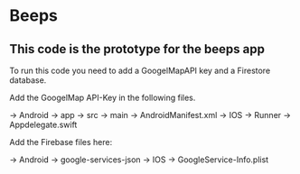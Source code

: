 <h1>Beeps</h1>

 <h2>This code is the prototype for the beeps app</h2>

To run this code you need to add a GoogelMapAPI key and a Firestore database.


Add the GoogelMap API-Key in the following files.

-> Android -> app -> src -> main -> AndroidManifest.xml
-> IOS -> Runner -> Appdelegate.swift



Add the Firebase files here:

-> Android -> google-services-json
-> IOS -> GoogleService-Info.plist


